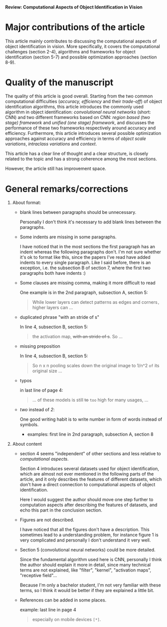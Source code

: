 #### Review: Computational Aspects of Object Identification in Vision

# Major contributions of the article

  This article mainly contributes to discussing the computational aspects of object identification in vision. More specifically, it covers the computational challenges (section 2-4), algorithms and frameworks for object identification (section 5-7) and possible optimization approaches (section 8-9).



# Quality of the manuscript

  The quality of this article is good overall. Starting from the two common computational difficulties (*accuracy,* *efficiency* and their *trade-off*) of object identification algorithms, this article introduces the commonly used algorithm in object identification: *convolutional neural networks* (short: CNN) and two different frameworks based on CNN:  *region based (two stage) framework* and *unified (one stage) framework*, and discusses the performance of these two frameworks respectively around accuracy and efficiency. Furthermore, this article introduces several possible optimization approaches against accuracy and efficiency in terms of *object scale variations*, *intraclass variations* and *context*. 

  This article has a clear line of thought and a clear structure, is closely related to the topic and has a strong coherence among the most sections.

  However, the article still has improvement space.



# General remarks/corrections

1. About format:

   - blank lines between paragraphs should be unnecessary.

     Personally I don't think it's necessary to add blank lines between the paragraphs.

   - Some indents are missing in some paragraphs.

     I have noticed that in the most sections the first paragraph has an indent whereas the following paragraphs don't. I'm not sure whether it's ok to format like this, since the papers I've read have added indents to every single paragraph. Like I said before, there is an exception, i.e. the subsection B of section 7, where the first two paragraphs both have indents :)

   - Some clauses are missing comma, making it more difficult to read

     One example is in the 2nd paragraph, subsection A, section 5: 

     > While lower layers can detect patterns as edges and corners`,` higher layers can ...

   - duplicated phrase "with an stride of s"

     In line 4, subsection B, section 5:
     
     > the activation map, ~~with an stride of s~~. So ...
     
   - missing preposition
   
     In line 4, subsection B, section 5:
   
     > So n x n pooling scales down the original image to 1/n^2 `of` its original size ...
   
   - typos
   
     in last line of page 4:
   
     > ... of these models is still ~~to~~ `too` high for many usages, ...
   
   - *two* instead of *2*:
   
     One good writing habit is to write number in form of words instead of symbols.
   
     - examples: first line in 2nd paragraph, subsection A, section 8
   
2. About content
   
   - section 4 seems "independent" of other sections and less relative to *computational aspects*.
   
     Section 4 introduces several datasets used for object identification, which are almost not ever mentioned in the following parts of the article, and it only describes the features of different datasets, which don't have a direct connection to computational aspects of object identification.
   
     Here I would suggest the author should move one step further to computation aspects after describing the features of datasets, and echo this part in the conclusion section.
   
   - Figures are not described.
   
     I have noticed that all the figures don't have a description. This sometimes lead to a understanding problem, for instance figure 1 is very complicated and personally I don't understand it very well.
   
   - Section 5 (convolutional neural networks) could be more detailed.
   
     Since the fundamental algorithm used here is CNN, personally I think the author should explain it more in detail, since many technical terms are not explained, like "filter", "kernel", "activation maps", "receptive field"... 
   
     Because I'm only a bachelor student, I'm not very familiar with these terms, so I think it would be better if they are explained a little bit.
   
   - References can be added in some places.
   
     example: last line in page 4
   
     > especially on mobile devices `[*]`.
   
   
   
   
   
     
   
   